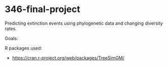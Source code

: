# 346-final-project
Predicting extinction events using phylogenetic data and changing diversity rates.


Goals:


R packages used:
- https://cran.r-project.org/web/packages/TreeSimGM/
